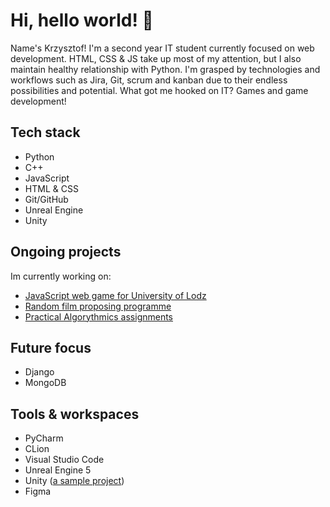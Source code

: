 # Hi, hello world! 🥝

Name's Krzysztof! 
I'm a second year IT student currently focused on web development. HTML, CSS & JS take up most of my attention, but I also maintain healthy relationship with Python. 
I'm grasped by technologies and workflows such as Jira, Git, scrum and kanban due to their endless possibilities and potential. What got me hooked on IT? Games and game development!

## Tech stack
- Python
- C++
- JavaScript
- HTML & CSS
- Git/GitHub
- Unreal Engine
- Unity

## Ongoing projects
Im currently working on:
- [JavaScript web game for University of Lodz](https://github.com/sawolej/sawolej.github.io)
- [Random film proposing programme](https://github.com/NakerTheFirst/filmPicker)
- [Practical Algorythmics assignments](https://github.com/NakerTheFirst/Practical-Algorythmics)

## Future focus
- Django
- MongoDB

## Tools & workspaces
- PyCharm
- CLion
- Visual Studio Code
- Unreal Engine 5
- Unity ([a sample project](https://play.unity.com/mg/other/webgl-builds-148175))
- Figma
